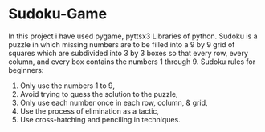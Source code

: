 # Sudoku-Game
In this project i have used pygame, pyttsx3 Libraries of python.
Sudoku is a puzzle in which missing numbers are to be filled into a 9 by 9 grid of squares which are 
subdivided into 3 by 3 boxes so that every row, every column, and every box contains the numbers 1 
through 9.
Sudoku rules for beginners:
1. Only use the numbers 1 to 9,
2. Avoid trying to guess the solution to the puzzle,
3. Only use each number once in each row, column, & grid,
4. Use the process of elimination as a tactic,
5. Use cross-hatching and penciling in techniques.

